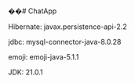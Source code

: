 ��#   C h a t A p p 

Hibernate: javax.persistence-api-2.2     

jdbc: mysql-connector-java-8.0.28      

emoji: emoji-java-5.1.1        

JDK: 21.0.1      

 

